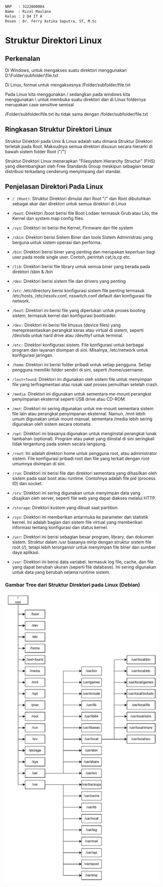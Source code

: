     NRP   : 3122600004
    Nama  : Rizal Maulana
    Kelas : 2 D4 IT A
    Dosen : Dr. Ferry Astika Saputra, ST, M.Sc
# Struktur Direktori Linux


## Perkenalan 

Di Windows, untuk mengakses suatu direktori menggunakan 
D:\Folder\subfolder\file.txt

Di Linux, format untuk mengaksesnya
/Folder/subfolder/file.txt

Pada Linux kita menggunakan / sedangkan pada windows kita menggunakan \ untuk membuka suatu direktori dan di Linux foldernya merupakan case sensitive semisal

/Folder/subfolder/file.txt itu tidak sama dengan /folder/subfolder/file.txt


## Ringkasan Struktur Direktori Linux

Struktur Direktori pada Unix & Linux adalah satu dimana Struktur Direktori terletak pada Root. Maksudnya semua direktori disusun secara hierarki di bawah sistem folder Root ("/")


Struktur Direktori Linux menerapkan "Filesystem Hierarchy Structur" (FHS) yang dikembangkan oleh Free Standards Group meskipun sebagian besar distribusi terkadang cenderung menyimpang dari standar.

## Penjelasan Direktori Pada Linux

- `/ (Root)`: Struktur Direktori dimulai dari Root "/" dan Root dibutuhkan sebagai akar dari direktori untuk semua direktori di Linux

- `/boot`: Direktori /boot berisi file Boot Lodaer termasuk Grub atau Lilo, the Kernel dan system.map config files.

- `/sys`: Direktori ini berisi the Kernel, Firmware dan file system

- `/sbin`: Direktori berisi Sistem Biner dan tools Sistem Administrasi yang berguna untuk sistem operasi dan performa.

- `/bin`: Direktori berisi biner yang penting dan merupakan keperluan bagi user pada mode single user. Contoh, perintah cat,ls,cp etc.

- `/lib`: Direktori berisi file library untuk semua biner yang berada pada direktori /sbin & /bin

- `/dev`: Direktori berisi sistem file dan drivers yang penting

- `/etc`: /etc/directory berisi konfigurasi sistem file penting termasuk /etc/hosts, /etc/resolv.conf, nsswitch.conf default dan konfigurasi file network.

- `/boot`: Direktori ini berisi file yang diperlukan untuk proses booting sistem, termasuk kernel dan konfigurasi bootloader.

- `/dev:` Direktori ini berisi file khusus (device files) yang merepresentasikan perangkat keras atau virtual di sistem, seperti /dev/sda untuk hard drive atau /dev/tty1 untuk terminal.

- `/etc:` Direktori konfigurasi sistem. File konfigurasi untuk berbagai program dan layanan disimpan di sini. Misalnya, /etc/network untuk konfigurasi jaringan.

- `/home`: Direktori ini berisi folder pribadi untuk setiap pengguna. Setiap pengguna memiliki folder sendiri di sini, seperti /home/username.

- `/lost+found`: Direktori ini digunakan oleh sistem file untuk menyimpan file yang terfragmentasi atau rusak saat proses pemulihan setelah crash.

- `/media`: Direktori ini digunakan untuk sementara me-mount perangkat penyimpanan eksternal seperti USB drive atau CD-ROM.

- `/mnt`: Direktori ini sering digunakan untuk me-mount sementara sistem file lain atau perangkat penyimpanan eksternal. Namun, /mnt lebih umum digunakan untuk mount manual, sementara /media lebih sering digunakan oleh sistem secara otomatis.

- `/opt`: Direktori ini biasanya digunakan untuk menginstal perangkat lunak tambahan (optional). Program atau paket yang diinstal di sini seringkali tidak tergantung pada sistem secara langsung.

- `/root`: Ini adalah direktori home untuk pengguna root, atau administrator sistem. File konfigurasi pribadi root dan file yang terkait dengan root umumnya disimpan di sini.

- `/run`: Direktori ini berisi file dan direktori sementara yang dihasilkan oleh sistem pada saat boot atau runtime. Contohnya adalah file pid (process ID) dan socket.

- `/srv`: Direktori ini sering digunakan untuk menyimpan data yang disajikan oleh server, seperti file web yang dapat diakses melalui HTTP.

- `/storage`: Direktori kustom yang dibuat saat partition.

- `/sys`: Direktori ini memberikan antarmuka ke parameter dan statistik kernel. Ini adalah bagian dari sistem file virtual yang memberikan informasi tentang konfigurasi dan status kernel.

- `/usr`: Direktori ini berisi sebagian besar program, library, dan dokumen sistem. Struktur dalam /usr biasanya mirip dengan struktur sistem file root (/), tetapi lebih terorganisir untuk menyimpan file biner dan sumber daya aplikasi.

- `/var`: Direktori ini berisi data variabel, termasuk log file, cache, dan file yang dapat berubah ukuran (seperti file database). Ini sering digunakan untuk data yang berubah selama runtime sistem.


### Gambar Tree dari Struktur Direktori pada Linux (Debian)


![gambar](assets/week2-1.jpg)